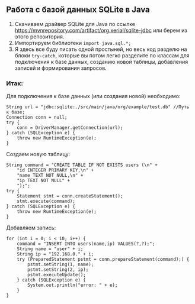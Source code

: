 ## Работа с базой данных SQLite в Java

1. Скачиваем драйвер SQLite для Java по ссылке https://mvnrepository.com/artifact/org.xerial/sqlite-jdbc или берем из этого репозитория. 
2. Импортируем библиотеки `import java.sql.*;`   
3. Я здесь все буду писать одной простыней, но весь код разделю на блоки `try-catch`, 
которые вы потом легко разделите по классам для подключения к базе данных, 
созданию новой таблицы, добавления записей и формирования запросов. 

### Итак:
Для подключения к базе данных (или создания новой) необходимо:

    String url = "jdbc:sqlite:./src/main/java/org/example/test.db" //Путь к базе;  
    Connection conn = null; 
    try {  
        conn = DriverManager.getConnection(url);  
    } catch (SQLException e) {  
        throw new RuntimeException(e);  
    }  

Создаем новую таблицу:

    String command = "CREATE TABLE IF NOT EXISTS users (\n" +   
        "id INTEGER PRIMARY KEY,\n" +  
        "name TEXT NOT NULL,\n" +  
        "ip TEXT NOT NULL" +  
        ");";  
    try {  
        Statement stmt = conn.createStatement();  
        stmt.execute(command);  
    } catch (SQLException e) {  
        throw new RuntimeException(e);  
    }  


Добавляем запись:

    for (int i = 0; i < 10; i++) {
        command = "INSERT INTO users(name,ip) VALUES(?,?);";  
        String name = "user" + i;  
        String ip = "192.168.0." + i;  
        try (PreparedStatement pstmt = conn.prepareStatement(command);) {
            pstmt.setString(1, name);  
            pstmt.setString(2, ip);  
            pstmt.executeUpdate();  
        } catch (SQLException e) {  
            System.out.println("error: " + e);  
        }  
    }